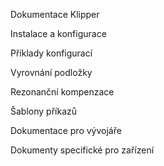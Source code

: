 Dokumentace Klipper

Instalace a konfigurace

Příklady konfigurací

Vyrovnání podložky

Rezonanční kompenzace

Šablony příkazů

Dokumentace pro vývojáře

Dokumenty specifické pro zařízení
